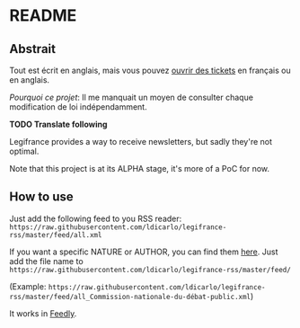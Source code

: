 # README

## Abstrait

Tout est écrit en anglais, mais vous pouvez [ouvrir des tickets](https://github.com/ldicarlo/legifrance-rss/issues/new) en français ou en anglais.

_Pourquoi ce projet_: Il me manquait un moyen de consulter chaque modification de loi indépendamment.

__TODO Translate following__

Legifrance provides a way to receive newsletters, but sadly they're not optimal.

Note that this project is at its ALPHA stage, it's more of a PoC for now.

## How to use

Just add the following feed to you RSS reader: `https://raw.githubusercontent.com/ldicarlo/legifrance-rss/master/feed/all.xml`

If you want a specific NATURE or AUTHOR, you can find them [here](https://github.com/ldicarlo/legifrance-rss/tree/master/feed). Just add the file name to `https://raw.githubusercontent.com/ldicarlo/legifrance-rss/master/feed/`

(Example: `https://raw.githubusercontent.com/ldicarlo/legifrance-rss/master/feed/all_Commission-nationale-du-débat-public.xml`)

It works in [Feedly](https://feedly.com).
